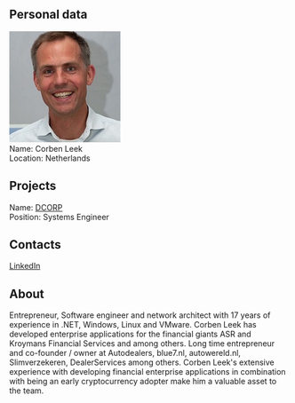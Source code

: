 ## Personal data
![corben leek photo](photo/corben_leek.jpg)  
Name:   Corben Leek  
Location: Netherlands  
## Projects 
Name: [DCORP](../projects/dcorp.md)  
Position: Systems Engineer   
## Contacts
[LinkedIn](https://www.linkedin.com/in/corbenleek/)    
## About
Entrepreneur, Software engineer and network architect with 17 years of experience in .NET, Windows, Linux and VMware. Corben Leek has developed enterprise applications for the financial giants ASR and Kroymans Financial Services and among others.
Long time entrepreneur and co-founder / owner at Autodealers, blue7.nl, autowereld.nl, Slimverzekeren, DealerServices among others.
Corben Leek's extensive experience with developing financial enterprise applications in combination with being an early cryptocurrency adopter make him a valuable asset to the team.

